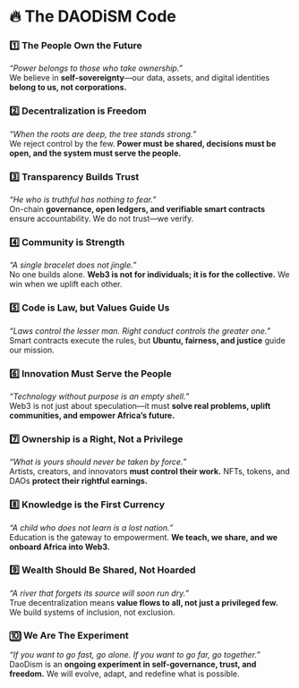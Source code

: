 # **🔥 The DAODiSM Code**

### **1️⃣ The People Own the Future**

*“Power belongs to those who take ownership.”*  
 We believe in **self-sovereignty**—our data, assets, and digital identities **belong to us, not corporations.**

### **2️⃣ Decentralization is Freedom**

*“When the roots are deep, the tree stands strong.”*  
 We reject control by the few. **Power must be shared, decisions must be open, and the system must serve the people.**

### **3️⃣ Transparency Builds Trust**

*“He who is truthful has nothing to fear.”*  
 On-chain **governance, open ledgers, and verifiable smart contracts** ensure accountability. We do not trust—we verify.

### **4️⃣ Community is Strength**

*“A single bracelet does not jingle.”*  
 No one builds alone. **Web3 is not for individuals; it is for the collective.** We win when we uplift each other.

### **5️⃣ Code is Law, but Values Guide Us**

*“Laws control the lesser man. Right conduct controls the greater one.”*  
 Smart contracts execute the rules, but **Ubuntu, fairness, and justice** guide our mission.

### **6️⃣ Innovation Must Serve the People**

*“Technology without purpose is an empty shell.”*  
 Web3 is not just about speculation—it must **solve real problems, uplift communities, and empower Africa’s future.**

### **7️⃣ Ownership is a Right, Not a Privilege**

*“What is yours should never be taken by force.”*  
 Artists, creators, and innovators **must control their work.** NFTs, tokens, and DAOs **protect their rightful earnings.**

### **8️⃣ Knowledge is the First Currency**

*“A child who does not learn is a lost nation.”*  
 Education is the gateway to empowerment. **We teach, we share, and we onboard Africa into Web3.**

### **9️⃣ Wealth Should Be Shared, Not Hoarded**

*“A river that forgets its source will soon run dry.”*  
 True decentralization means **value flows to all, not just a privileged few.** We build systems of inclusion, not exclusion.

### **🔟 We Are The Experiment**

*“If you want to go fast, go alone. If you want to go far, go together.”*  
 DaoDism is an **ongoing experiment in self-governance, trust, and freedom.** We will evolve, adapt, and redefine what is possible.